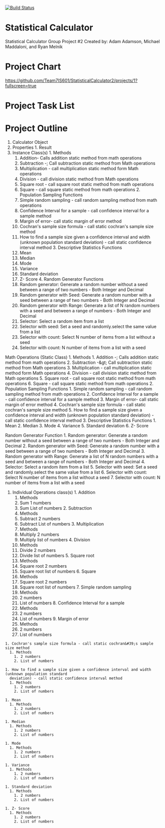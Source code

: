 [![Build Status](https://travis-ci.com/Team7IS601/StatisticalCalculator2.svg?branch=master)](https://travis-ci.com/Team7IS601/StatisticalCalculator2)
 
# Statistical Calculator 
Statistical Calculator Group Project #2
Created by: Adam Adamson, Michael Maddaloni, and Ryan Melnik

# Project Chart
https://github.com/Team7IS601/StatisticalCalculator2/projects/1?fullscreen=true

# Project Task List

# Project Outline
1. Calculator Object
  1. Properties
    1. Result
  2. Instance Class(s)
    1. Methods
      1. Addition- Calls addition static method from math operations
      2. Subtraction -; Call subtraction static method from Math operations
      3. Multiplication - call multiplication static method form Math operations
      4. Division - call division static method from Math operations
      5. Square root - call square root static method from math operations
      6. Square - call square static method from math operations
    2. Population Sampling Functions
      1. Simple random sampling - call random sampling method from math operations
      2. Confidence Interval for a sample - call confidence interval for a sample method
      3. Margin of error- call static margin of error method
      4. Cochran's sample size formula - call static cochran's sample size method
      5. How to find a sample size given a confidence interval and width (unknown population standard 
      deviation) - call static confidence interval method
    3. Descriptive Statistics Functions
      1. Mean
      2. Median
      3. Mode
      4. Variance
      5. Standard deviation
      6. Z- Score
    4. Random Generator Functions
      1. Random generator: Generate a random number without a seed between a range of two numbers - Both 
      Integer and Decimal
      2. Random generator with Seed: Generate a random number with a seed between a range of two numbers - 
      Both Integer and Decimal
      3. Random generator with Range: Generate a list of N random numbers with a seed and between a range 
      of numbers - Both Integer and Decimal
      4. Selector: Select a random item from a list
      5. Selector with seed: Set a seed and randomly.select the same value from a list
      6. Selector with count: Select N number of items from a list without a seed
      7. Selector with count:  N number of items from a list with a seed

 Math Operations (Static Class)
    1. Methods
      1. Addition -; Calls addition static method from math operations
      2. Subtraction -\&gt; Call subtraction static method from Math operations
      3. Multiplication - call multiplication static method form Math operations
      4. Division - call division static method from Math operations
      5. Square root - call square root static method from math operations
      6. Square - call square static method from math operations
    2. Population Sampling Functions
      1. Simple random sampling - call random sampling method from math operations
      2. Confidence Interval for a sample - call confidence interval for a sample method
      3. Margin of error- call static margin of error method
      4. Cochran&#39;s sample size formula - call static cochran&#39;s sample size method
      5. How to find a sample size given a confidence interval and width (unknown population standard deviation) - call static confidence interval method
    3. Descriptive Statistics Functions
      1. Mean
      2. Median
      3. Mode
      4. Variance
      5. Standard deviation
      6. Z- Score

Random Generator Function
      1. Random generator: Generate a random number without a seed between a range of two numbers - Both 
      Integer and Decimal
      2. Random generator with Seed: Generate a random number with a seed between a range of two numbers - 
      Both Integer and Decimal
      3. Random generator with Range: Generate a list of N random numbers with a seed and between a range 
      of numbers - Both Integer and Decimal
      4. Selector: Select a random item from a list
      5. Selector with seed: Set a seed and randomly.select the same value from a list
      6. Selector with count: Select N number of items from a list without a seed
      7. Selector with count:  N number of items from a list with a seed

  1. Individual Operations class(s)
    1. Addition
      1. Methods
        1. Sum 1 numbers
        2. Sum List of numbers
    2. Subtraction
      1. Methods
        1. Subtract 2 numbers
        2. Subtract List of numbers
    3. Multiplication
      1. Methods
        1. Multiply 2 numbers
        2. Multiply list of numbers
    4. Division
      1. Methods
        1. Divide 2 numbers
        2. Divide list of numbers
    5. Square root
      1. Methods
        1. Square root 2 numbers
        2. Square root list of numbers
    6. Square
      1. Methods
        1. Square root 2 numbers
        2. Square root list of numbers
    7. Simple random sampling
      1. Methods
        1. 2 numbers
        2. List of numbers
    8. Confidence Interval for a sample
      1. Methods
        1. 2 numbers
        2. List of numbers
    9. Margin of error
      1. Methods
        1. 2 numbers
        2. List of numbers
        
    1. Cochran's sample size formula - call static cochran&#39;s sample size method
      1. Methods
        1. 2 numbers
        2. List of numbers

    1. How to find a sample size given a confidence interval and width (unknown population standard 
      deviation) - call static confidence interval method
      1. Methods
        1. 2 numbers
        2. List of numbers

    1. Mean
      1. Methods
        1. 2 numbers
        2. List of numbers

    1. Median
      1. Methods
        1. 2 numbers
        2. List of numbers

    1. Mode
      1. Methods
        1. 2 numbers
        2. List of numbers

    1. Variance
      1. Methods
        1. 2 numbers
        2. List of numbers

    1. Standard deviation
      1. Methods
        1. 2 numbers
        2. List of numbers

    1. Z- Score
      1. Methods
        1. 2 numbers
        2. List of numbers
